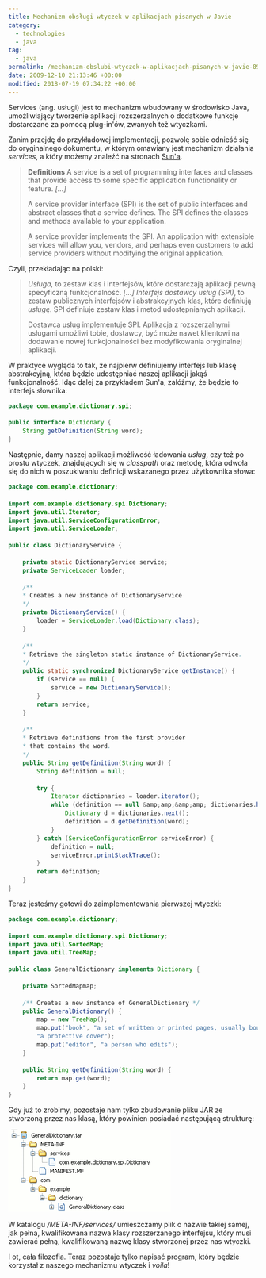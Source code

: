 ```yaml
---
title: Mechanizm obsługi wtyczek w aplikacjach pisanych w Javie
category:
  - technologies
  - java
tag:
  - java
permalink: /mechanizm-obslubi-wtyczek-w-aplikacjach-pisanych-w-javie-89.html
date: 2009-12-10 21:13:46 +00:00
modified: 2018-07-19 07:34:22 +00:00
---
```



Services (ang. usługi) jest to mechanizm wbudowany w środowisko Java, umożliwiający tworzenie aplikacji rozszerzalnych o dodatkowe funkcje dostarczane za pomocą plug-in'ów, zwanych też wtyczkami.

Zanim przejdę do przykładowej implementacji, pozwolę sobie odnieść się do oryginalnego dokumentu, w którym omawiany jest mechanizm działania *services*, a który możemy znaleźć na stronach [Sun'a](http://java.sun.com/developer/technicalArticles/javase/extensible/).

<!--more-->

> **Definitions**
> A service is a set of programming interfaces and classes that provide access to some specific application functionality or feature. *[…]*
>
> A service provider interface (SPI) is the set of public interfaces and abstract classes that a service defines. The SPI defines the classes and methods available to your application.
>
> A service provider implements the SPI. An application with extensible services will allow you, vendors, and perhaps even customers to add service providers without modifying the original application.

Czyli, przekładając na polski:

> *Usługa,* to zestaw klas i interfejsów, które dostarczają aplikacji pewną specyficzną funkcjonalność. *[…]*
> *Interfejs dostawcy usług (SPI)*, to zestaw publicznych interfejsów i abstrakcyjnych klas, które definiują *usługę*. SPI definiuje zestaw klas i metod udostępnianych aplikacji.
>
> Dostawca usług implementuje SPI. Aplikacja z rozszerzalnymi usługami umożliwi tobie, dostawcy, być może nawet klientowi na dodawanie nowej funkcjonalności bez modyfikowania oryginalnej aplikacji.

W praktyce wygląda to tak, że najpierw definiujemy interfejs lub klasę abstrakcyjną, która będzie udostępniać naszej aplikacji jakąś funkcjonalność. Idąc dalej za przykładem Sun'a, załóżmy, że będzie to interfejs słownika:

```java
package com.example.dictionary.spi;

public interface Dictionary {
    String getDefinition(String word);
}
```

Następnie, damy naszej aplikacji możliwość ładowania *usług*, czy też po prostu wtyczek, znajdujących się w *classpath* oraz metodę, która odwoła się do nich w poszukiwaniu definicji wskazanego przez użytkownika słowa:

```java
package com.example.dictionary;

import com.example.dictionary.spi.Dictionary;
import java.util.Iterator;
import java.util.ServiceConfigurationError;
import java.util.ServiceLoader;

public class DictionaryService {

    private static DictionaryService service;
    private ServiceLoader loader;

    /**
    * Creates a new instance of DictionaryService
    */
    private DictionaryService() {
        loader = ServiceLoader.load(Dictionary.class);
    }

    /**
    * Retrieve the singleton static instance of DictionaryService.
    */
    public static synchronized DictionaryService getInstance() {
        if (service == null) {
            service = new DictionaryService();
        }
        return service;
    }

    /**
    * Retrieve definitions from the first provider
    * that contains the word.
    */
    public String getDefinition(String word) {
        String definition = null;

        try {
            Iterator dictionaries = loader.iterator();
            while (definition == null &amp;amp;&amp;amp; dictionaries.hasNext()) {
                Dictionary d = dictionaries.next();
                definition = d.getDefinition(word);
            }
        } catch (ServiceConfigurationError serviceError) {
            definition = null;
            serviceError.printStackTrace();
        }
        return definition;
    }
}
```

Teraz jesteśmy gotowi do zaimplementowania pierwszej wtyczki:

```java
package com.example.dictionary;

import com.example.dictionary.spi.Dictionary;
import java.util.SortedMap;
import java.util.TreeMap;

public class GeneralDictionary implements Dictionary {

    private SortedMapmap;

    /** Creates a new instance of GeneralDictionary */
    public GeneralDictionary() {
        map = new TreeMap();
        map.put("book", "a set of written or printed pages, usually bound with " +
        "a protective cover");
        map.put("editor", "a person who edits");
    }

    public String getDefinition(String word) {
        return map.get(word);
    }
}
```

Gdy już to zrobimy, pozostaje nam tylko zbudowanie pliku JAR ze stworzoną przez nas klasą, który powinien posiadać następującą strukturę:

![Zawartość pliku JAR](/assets/images/uploads/2009/12/jarcontent.gif)

W katalogu */META-INF/services/* umieszczamy plik o nazwie takiej samej, jak pełna, kwalifikowana nazwa klasy rozszerzanego interfejsu, który musi zawierać pełną, kwalifikowaną nazwę klasy stworzonej przez nas wtyczki.

I ot, cała filozofia. Teraz pozostaje tylko napisać program, który będzie korzystał z naszego mechanizmu wtyczek i *voila*!
